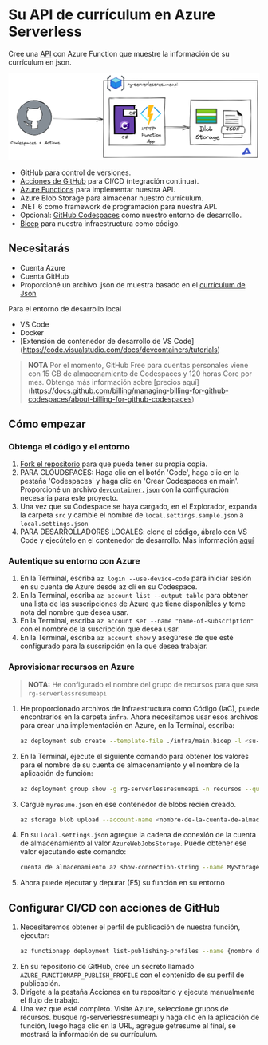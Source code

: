 # Su API de currículum en Azure Serverless

Cree una [API](https://learn.microsoft.com/training/modules/build-api-azure-functions/3-overview-api) con Azure Function que muestre la información de su currículum en json.

![diagram](../../diagram.png)

- GitHub para control de versiones.
- [Acciones de GitHub](https://docs.github.com/en/actions) para CI/CD (ntegración continua).
- [Azure Functions](https://learn.microsoft.com/en-us/azure/azure-functions/functions-overview) para implementar nuestra API.
- Azure Blob Storage para almacenar nuestro currículum.
- .NET 6 como framework de programación para nuestra API.
- Opcional: [GitHub Codespaces](https://docs.github.com/en/codespaces/overview) como nuestro entorno de desarrollo.
- [Bicep](https://learn.microsoft.com/en-us/azure/azure-resource-manager/bicep/overview?tabs=bicep) para nuestra infraestructura como código.

## Necesitarás

- Cuenta Azure
- Cuenta GitHub
- Proporcioné un archivo .json de muestra basado en el [currículum de Json](https://jsonresume.org/schema/)

Para el entorno de desarrollo local

- VS Code
- Docker
- [Extensión de contenedor de desarrollo de VS Code] (https://code.visualstudio.com/docs/devcontainers/tutorials)

> **NOTA**
> Por el momento, GitHub Free para cuentas personales viene con 15 GB de almacenamiento de Codespaces y 120 horas Core por mes. Obtenga más información sobre [precios aquí] (https://docs.github.com/billing/managing-billing-for-github-codespaces/about-billing-for-github-codespaces)

## Cómo empezar

### Obtenga el código y el entorno

1. [Fork el repositorio](https://docs.github.com/pull-requests/collaborating-with-pull-requests/working-with-forks/about-forks) para que pueda tener su propia copia.
2. PARA CLOUDSPACES: Haga clic en el botón 'Code', haga clic en la pestaña 'Codespaces' y haga clic en 'Crear Codespaces en main'. Proporcioné un archivo [`devcontainer.json`](https://code.visualstudio.com/docs/devcontainers/create-dev-container) con la configuración necesaria para este proyecto.
3. Una vez que su Codespace se haya cargado, en el Explorador, expanda la carpeta `src` y cambie el nombre de `local.settings.sample.json` a `local.settings.json`
4. PARA DESARROLLADORES LOCALES: clone el código, ábralo con VS Code y ejecútelo en el contenedor de desarrollo. Más información [aquí](https://code.visualstudio.com/docs/devcontainers/containers)

### Autentique su entorno con Azure
1. En la Terminal, escriba `az login --use-device-code` para iniciar sesión en su cuenta de Azure desde az cli en su Codespace.
2. En la Terminal, escriba `az account list --output table` para obtener una lista de las suscripciones de Azure que tiene disponibles y tome nota del nombre que desea usar.
3. En la Terminal, escriba `az account set --name "name-of-subscription"` con el nombre de la suscripción que desea usar.
4. En la Terminal, escriba `az account show` y asegúrese de que esté configurado para la suscripción en la que desea trabajar.

### Aprovisionar recursos en Azure

> **NOTA:** He configurado el nombre del grupo de recursos para que sea `rg-serverlessresumeapi`

1. He proporcionado archivos de Infraestructura como Código (IaC), puede encontrarlos en la carpeta `infra`. Ahora necesitamos usar esos archivos para crear una implementación en Azure, en la Terminal, escriba:
    ```sh
    az deployment sub create --template-file ./infra/main.bicep -l <su-región>
    ```

2. En la Terminal, ejecute el siguiente comando para obtener los valores para el nombre de su cuenta de almacenamiento y el nombre de la aplicación de función:
    ```sh
    az deployment group show -g rg-serverlessresumeapi -n recursos --query properties.outputs
    ```
2. Cargue `myresume.json` en ese contenedor de blobs recién creado.
    ```sh
    az storage blob upload --account-name <nombre-de-la-cuenta-de-almacenamiento> --container-name resume --name myresume.json --file myresume.json
    ```
3. En su `local.settings.json` agregue la cadena de conexión de la cuenta de almacenamiento al valor `AzureWebJobsStorage`. Puede obtener ese valor ejecutando este comando:
    ```sh
    cuenta de almacenamiento az show-connection-string --name MyStorageAccount --resource-group rg-serverlessresumeapi
    ```
6. Ahora puede ejecutar y depurar (F5) su función en su entorno

## Configurar CI/CD con acciones de GitHub

1. Necesitaremos obtener el perfil de publicación de nuestra función, ejecutar:
    ```sh
    az functionapp deployment list-publishing-profiles --name {nombre de la función} --resource-group rg-serverlessresumeapi --xml
    ```
2. En su repositorio de GitHub, cree un secreto llamado `AZURE_FUNCTIONAPP_PUBLISH_PROFILE` con el contenido de su perfil de publicación.
3. Dirígete a la pestaña Acciones en tu repositorio y ejecuta manualmente el flujo de trabajo.
4. Una vez que esté completo. Visite Azure, seleccione grupos de recursos. busque rg-serverlessresumeapi y haga clic en la aplicación de función, luego haga clic en la URL, agregue getresume al final, se mostrará la información de su currículum.